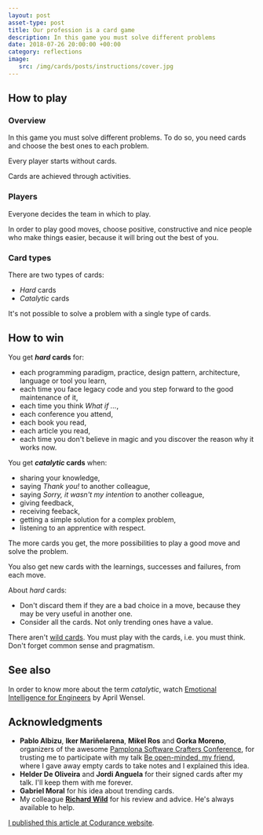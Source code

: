 ```yaml
---
layout: post
asset-type: post
title: Our profession is a card game
description: In this game you must solve different problems
date: 2018-07-26 20:00:00 +00:00
category: reflections
image:
   src: /img/cards/posts/instructions/cover.jpg
---
```


## How to play

### Overview

In this game you must solve different problems. To do so, you need cards and choose the best ones to each problem.

Every player starts without cards.

Cards are achieved through activities.

### Players

Everyone decides the team in which to play.

In order to play good moves, choose positive, constructive and nice people who make things easier, because it will bring out the best of you.

### Card types

There are two types of cards:

* _Hard_ cards
* _Catalytic_ cards

It's not possible to solve a problem with a single type of cards.

## How to win

You get **_hard_ cards** for:

* each programming paradigm, practice, design pattern, architecture, language or tool you learn,
* each time you face legacy code and you step forward to the good maintenance of it,
* each time you think _What if ..._,
* each conference you attend,
* each book you read,
* each article you read,
* each time you don't believe in magic and you discover the reason why it works now.

You get **_catalytic_ cards** when:

* sharing your knowledge,
* saying _Thank you!_ to another colleague,
* saying _Sorry, it wasn't my intention_ to another colleague,
* giving feedback,
* receiving feeback,
* getting a simple solution for a complex problem,
* listening to an apprentice with respect.

The more cards you get, the more possibilities to play a good move and solve the problem.

You also get new cards with the learnings, successes and failures, from each move.

About _hard_ cards:

* Don't discard them if they are a bad choice in a move, because they may be very useful in another one. 
* Consider all the cards. Not only trending ones have a value.

There aren't [wild cards](http://wiki.c2.com/?NoSilverBullet). You must play with the cards, i.e. you must think. Don't forget common sense and pragmatism.

## See also

In order to know more about the term _catalytic_, watch [Emotional Intelligence for Engineers](https://www.youtube.com/watch?v=SJnVhkEx8Cs) by April Wensel.

## Acknowledgments

* **Pablo Albizu**, **Iker Mariñelarena**, **Mikel Ros** and **Gorka Moreno**, organizers of the awesome [Pamplona Software Crafters Conference](http://pamplonaswcraft.com), for trusting me to participate with my talk [Be open-minded, my friend](/2018/07/05/be-open-minded-my-friend.html), where I gave away empty cards to take notes and I explained this idea. 
* **Helder De Oliveira** and **Jordi Anguela** for their signed cards after my talk. I'll keep them with me forever.
* **Gabriel Moral** for his idea about trending cards.
* My colleague [**Richard Wild**](https://codurance.com/publications/author/richard-wild) for his review and advice. He's always available to help.

[I published this article at Codurance website](https://codurance.com/2018/07/26/card-game).

